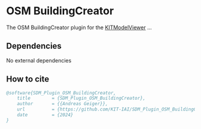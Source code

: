 # OSM BuildingCreator
The OSM BuildingCreator plugin for the [KITModelViewer](https://github.com/KIT-IAI/SDM_KITModelViewer) ...


## Dependencies

No external dependencies

## How to cite

```bibtex
@software{SDM_Plugin_OSM_BuildingCreator,
	title        = {SDM_Plugin_OSM_BuildingCreator},
	author       = {{Andreas Geiger}},
	url          = {https://github.com/KIT-IAI/SDM_Plugin_OSM_BuildingCreator},
	date         = {2024}
}
```
